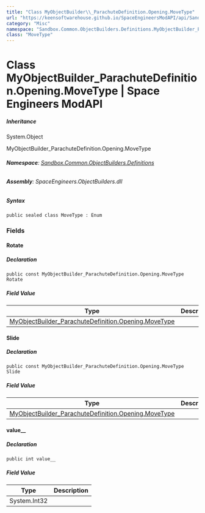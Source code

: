 ```yaml
---
title: "Class MyObjectBuilder\\_ParachuteDefinition.Opening.MoveType"
url: "https://keensoftwarehouse.github.io/SpaceEngineersModAPI/api/Sandbox.Common.ObjectBuilders.Definitions.MyObjectBuilder_ParachuteDefinition.Opening.MoveType.html"
category: "Misc"
namespace: "Sandbox.Common.ObjectBuilders.Definitions.MyObjectBuilder_ParachuteDefinition.Opening"
class: "MoveType"
---
```


# Class MyObjectBuilder\_ParachuteDefinition.Opening.MoveType | Space Engineers ModAPI

##### Inheritance

System.Object

MyObjectBuilder\_ParachuteDefinition.Opening.MoveType

###### **Namespace**: [Sandbox.Common.ObjectBuilders.Definitions](https://keensoftwarehouse.github.io/SpaceEngineersModAPI/api/Sandbox.Common.ObjectBuilders.Definitions.html)

###### **Assembly**: SpaceEngineers.ObjectBuilders.dll

##### Syntax

```
public sealed class MoveType : Enum
```

### Fields

#### Rotate

##### Declaration

```
public const MyObjectBuilder_ParachuteDefinition.Opening.MoveType Rotate
```

##### Field Value

| Type | Description |
| --- | --- |
| [MyObjectBuilder\_ParachuteDefinition.Opening.MoveType](https://keensoftwarehouse.github.io/SpaceEngineersModAPI/api/Sandbox.Common.ObjectBuilders.Definitions.MyObjectBuilder_ParachuteDefinition.Opening.MoveType.html) |     |

#### Slide

##### Declaration

```
public const MyObjectBuilder_ParachuteDefinition.Opening.MoveType Slide
```

##### Field Value

| Type | Description |
| --- | --- |
| [MyObjectBuilder\_ParachuteDefinition.Opening.MoveType](https://keensoftwarehouse.github.io/SpaceEngineersModAPI/api/Sandbox.Common.ObjectBuilders.Definitions.MyObjectBuilder_ParachuteDefinition.Opening.MoveType.html) |     |

#### value\_\_

##### Declaration

```
public int value__
```

##### Field Value

| Type | Description |
| --- | --- |
| System.Int32 |     |